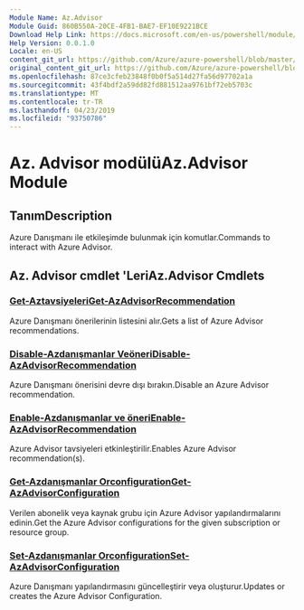 ```yaml
---
Module Name: Az.Advisor
Module Guid: 860B550A-20CE-4FB1-BAE7-EF10E9221BCE
Download Help Link: https://docs.microsoft.com/en-us/powershell/module/az.advisor
Help Version: 0.0.1.0
Locale: en-US
content_git_url: https://github.com/Azure/azure-powershell/blob/master/src/Advisor/Advisor/help/Az.Advisor.md
original_content_git_url: https://github.com/Azure/azure-powershell/blob/master/src/Advisor/Advisor/help/Az.Advisor.md
ms.openlocfilehash: 87ce3cfeb23848f0b0f5a514d27fa56d97702a1a
ms.sourcegitcommit: 43f4bdf2a59dd82fd881512aa9761bf72eb5703c
ms.translationtype: MT
ms.contentlocale: tr-TR
ms.lasthandoff: 04/23/2019
ms.locfileid: "93750786"
---
```

# <span data-ttu-id="f9eb5-101">Az. Advisor modülü</span><span class="sxs-lookup"><span data-stu-id="f9eb5-101">Az.Advisor Module</span></span>
## <span data-ttu-id="f9eb5-102">Tanım</span><span class="sxs-lookup"><span data-stu-id="f9eb5-102">Description</span></span>
<span data-ttu-id="f9eb5-103">Azure Danışmanı ile etkileşimde bulunmak için komutlar.</span><span class="sxs-lookup"><span data-stu-id="f9eb5-103">Commands to interact with Azure Advisor.</span></span>

## <span data-ttu-id="f9eb5-104">Az. Advisor cmdlet 'Leri</span><span class="sxs-lookup"><span data-stu-id="f9eb5-104">Az.Advisor Cmdlets</span></span>
### [<span data-ttu-id="f9eb5-105">Get-Aztavsiyeleri</span><span class="sxs-lookup"><span data-stu-id="f9eb5-105">Get-AzAdvisorRecommendation</span></span>](Get-AzAdvisorRecommendation.md)
<span data-ttu-id="f9eb5-106">Azure Danışmanı önerilerinin listesini alır.</span><span class="sxs-lookup"><span data-stu-id="f9eb5-106">Gets a list of Azure Advisor recommendations.</span></span>

### [<span data-ttu-id="f9eb5-107">Disable-Azdanışmanlar Veöneri</span><span class="sxs-lookup"><span data-stu-id="f9eb5-107">Disable-AzAdvisorRecommendation</span></span>](Disable-AzAdvisorRecommendation.md)
<span data-ttu-id="f9eb5-108">Azure Danışmanı önerisini devre dışı bırakın.</span><span class="sxs-lookup"><span data-stu-id="f9eb5-108">Disable an Azure Advisor recommendation.</span></span>

### [<span data-ttu-id="f9eb5-109">Enable-Azdanışmanlar ve öneri</span><span class="sxs-lookup"><span data-stu-id="f9eb5-109">Enable-AzAdvisorRecommendation</span></span>](Enable-AzAdvisorRecommendation.md)
<span data-ttu-id="f9eb5-110">Azure Advisor tavsiyeleri etkinleştirilir.</span><span class="sxs-lookup"><span data-stu-id="f9eb5-110">Enables Azure Advisor recommendation(s).</span></span>

### [<span data-ttu-id="f9eb5-111">Get-Azdanışmanlar Orconfiguration</span><span class="sxs-lookup"><span data-stu-id="f9eb5-111">Get-AzAdvisorConfiguration</span></span>](Get-AzAdvisorConfiguration.md)
<span data-ttu-id="f9eb5-112">Verilen abonelik veya kaynak grubu için Azure Advisor yapılandırmalarını edinin.</span><span class="sxs-lookup"><span data-stu-id="f9eb5-112">Get the Azure Advisor configurations for the given subscription or resource group.</span></span>

### [<span data-ttu-id="f9eb5-113">Set-Azdanışmanlar Orconfiguration</span><span class="sxs-lookup"><span data-stu-id="f9eb5-113">Set-AzAdvisorConfiguration</span></span>](Set-AzAdvisorConfiguration.md)
<span data-ttu-id="f9eb5-114">Azure Danışmanı yapılandırmasını güncelleştirir veya oluşturur.</span><span class="sxs-lookup"><span data-stu-id="f9eb5-114">Updates or creates the Azure Advisor Configuration.</span></span>
